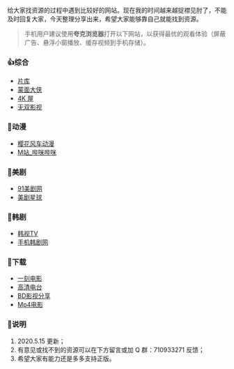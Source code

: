 给大家找资源的过程中遇到比较好的网站。现在我的时间越来越捉襟见肘了，不能及时回复大家，今天整理分享出来，希望大家能够靠自己就能找到资源。

> 手机用户建议使用**夸克浏览器**打开以下网站，以获得最优的观看体验（屏蔽广告、悬浮小窗播放、缓存视频到手机存储）。

### 👍综合

- [片库](https://www.pianku.tv/)
- [蒙面大侠](http://mengmiandaxia.com/)
- [4K 屋](http://www.kkkkwo.com/)
- [无双影视](https://53ys.cc/)

### 🎃动漫

- [樱花风车动漫](https://www.6111.tv/)
- [M站_哔咪哔咪](http://www.bimibimi.me/)

### 🐷美剧

- [91美剧网](https://91mjw.com/)
- [美剧星球](https://www.meijuxq.com/)

### 🎎韩剧

- [韩视TV](https://www.hanshi.tv/) 
- [手机韩剧网](http://shoujihanju.com/)

### 🍕下载

- [一刻电影](https://www.yikedy.co/)
- [高清电台](https://gaoqing.fm/)
- [BD影视分享](https://www.bd-film.cc/)
- [Mp4电影](https://www.domp4.com/)

### 🎈说明

1. 2020.5.15 更新；
2. 有意见或找不到的资源可以在下方留言或加 Q 群：710933271 反馈；
3. 希望大家有能力还是多多支持正版。
<!--stackedit_data:
eyJwcm9wZXJ0aWVzIjoiZGF0ZTogMjAyMC01LTE1XG50YWdzOi
DliIbkuqtcbiIsImhpc3RvcnkiOlsxMTgxODgsLTE4ODgyOTIx
NjldfQ==
-->